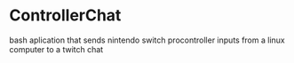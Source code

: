 # ControllerChat
bash aplication that sends nintendo switch procontroller inputs from a linux computer to a twitch chat
